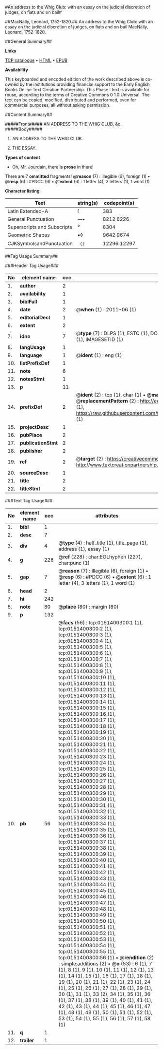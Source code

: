 #An address to the Whig Club: with an essay on the judicial discretion of judges, on fiats and on bail#

##MacNally, Leonard, 1752-1820.##
An address to the Whig Club: with an essay on the judicial discretion of judges, on fiats and on bail
MacNally, Leonard, 1752-1820.

##General Summary##

**Links**

[TCP catalogue](http://www.ota.ox.ac.uk/tcp/)  • 
[HTML](http://tei.it.ox.ac.uk/tcp/Texts-HTML/free/004/004853906.html)  • 
[EPUB](http://tei.it.ox.ac.uk/tcp/Texts-EPUB/free/004/004853906.epub)

**Availability**

This keyboarded and encoded edition of the
	       work described above is co-owned by the institutions
	       providing financial support to the Early English Books
	       Online Text Creation Partnership. This Phase I text is
	       available for reuse, according to the terms of Creative
	       Commons 0 1.0 Universal. The text can be copied,
	       modified, distributed and performed, even for
	       commercial purposes, all without asking permission.


##Content Summary##

#####Front#####
AN ADDRESS TO THE WHIG CLUB, &c.
#####Body#####

1. AN ADDRESS TO THE WHIG CLUB.

1. THE ESSAY.

**Types of content**

  * Oh, Mr. Jourdain, there is **prose** in there!

There are 7 **ommitted** fragments! 
 @__reason__ (7) : illegible (6), foreign (1)  •  @__resp__ (6) : #PDCC (6)  •  @__extent__ (6) : 1 letter (4), 3 letters (1), 1 word (1)

**Character listing**


|Text|string(s)|codepoint(s)|
|---|---|---|
|Latin Extended-A|ſ|383|
|General Punctuation|—•|8212 8226|
|Superscripts             and Subscripts|⁰|8304|
|Geometric Shapes|▪◊|9642 9674|
|CJKSymbolsandPunctuation|〈〉|12296 12297|

##Tag Usage Summary##

###Header Tag Usage###

|No|element name|occ|attributes|
|---|---|---|---|
|1.|__author__|2||
|2.|__availability__|1||
|3.|__biblFull__|1||
|4.|__date__|2| @__when__ (1) : 2011-06 (1)|
|5.|__editorialDecl__|1||
|6.|__extent__|2||
|7.|__idno__|7| @__type__ (7) : DLPS (1), ESTC (1), DOCNO (1), TCP (1), GALEDOCNO (1), CONTENTSET (1), IMAGESETID (1)|
|8.|__langUsage__|1||
|9.|__language__|1| @__ident__ (1) : eng (1)|
|10.|__listPrefixDef__|1||
|11.|__note__|6||
|12.|__notesStmt__|1||
|13.|__p__|11||
|14.|__prefixDef__|2| @__ident__ (2) : tcp (1), char (1)  •  @__matchPattern__ (2) : ([0-9\-]+):([0-9IVX]+) (1), (.+) (1)  •  @__replacementPattern__ (2) : http://eebo.chadwyck.com/downloadtiff?vid=$1&page=$2 (1), https://raw.githubusercontent.com/textcreationpartnership/Texts/master/tcpchars.xml#$1 (1)|
|15.|__projectDesc__|1||
|16.|__pubPlace__|2||
|17.|__publicationStmt__|2||
|18.|__publisher__|2||
|19.|__ref__|2| @__target__ (2) : https://creativecommons.org/publicdomain/zero/1.0/ (1), http://www.textcreationpartnership.org/docs/. (1)|
|20.|__sourceDesc__|1||
|21.|__title__|2||
|22.|__titleStmt__|2||


###Text Tag Usage###

|No|element name|occ|attributes|
|---|---|---|---|
|1.|__bibl__|1||
|2.|__desc__|7||
|3.|__div__|4| @__type__ (4) : half_title (1), title_page (1), address (1), essay (1)|
|4.|__g__|228| @__ref__ (228) : char:EOLhyphen (227), char:punc (1)|
|5.|__gap__|7| @__reason__ (7) : illegible (6), foreign (1)  •  @__resp__ (6) : #PDCC (6)  •  @__extent__ (6) : 1 letter (4), 3 letters (1), 1 word (1)|
|6.|__head__|2||
|7.|__hi__|242||
|8.|__note__|80| @__place__ (80) : margin (80)|
|9.|__p__|132||
|10.|__pb__|56| @__facs__ (56) : tcp:0151400300:1 (1), tcp:0151400300:2 (1), tcp:0151400300:3 (1), tcp:0151400300:4 (1), tcp:0151400300:5 (1), tcp:0151400300:6 (1), tcp:0151400300:7 (1), tcp:0151400300:8 (1), tcp:0151400300:9 (1), tcp:0151400300:10 (1), tcp:0151400300:11 (1), tcp:0151400300:12 (1), tcp:0151400300:13 (1), tcp:0151400300:14 (1), tcp:0151400300:15 (1), tcp:0151400300:16 (1), tcp:0151400300:17 (1), tcp:0151400300:18 (1), tcp:0151400300:19 (1), tcp:0151400300:20 (1), tcp:0151400300:21 (1), tcp:0151400300:22 (1), tcp:0151400300:23 (1), tcp:0151400300:24 (1), tcp:0151400300:25 (1), tcp:0151400300:26 (1), tcp:0151400300:27 (1), tcp:0151400300:28 (1), tcp:0151400300:29 (1), tcp:0151400300:30 (1), tcp:0151400300:31 (1), tcp:0151400300:32 (1), tcp:0151400300:33 (1), tcp:0151400300:34 (1), tcp:0151400300:35 (1), tcp:0151400300:36 (1), tcp:0151400300:37 (1), tcp:0151400300:38 (1), tcp:0151400300:39 (1), tcp:0151400300:40 (1), tcp:0151400300:41 (1), tcp:0151400300:42 (1), tcp:0151400300:43 (1), tcp:0151400300:44 (1), tcp:0151400300:45 (1), tcp:0151400300:46 (1), tcp:0151400300:47 (1), tcp:0151400300:48 (1), tcp:0151400300:49 (1), tcp:0151400300:50 (1), tcp:0151400300:51 (1), tcp:0151400300:52 (1), tcp:0151400300:53 (1), tcp:0151400300:54 (1), tcp:0151400300:55 (1), tcp:0151400300:56 (1)  •  @__rendition__ (2) : simple:additions (2)  •  @__n__ (53) : 6 (1), 7 (1), 8 (1), 9 (1), 10 (1), 11 (1), 12 (1), 13 (1), 14 (1), 15 (1), 16 (1), 17 (1), 18 (1), 19 (1), 20 (1), 21 (1), 22 (1), 23 (1), 24 (1), 25 (1), 26 (1), 27 (1), 28 (1), 29 (1), 30 (1), 31 (1), 33 (2), 34 (1), 35 (1), 36 (1), 37 (1), 38 (1), 39 (1), 40 (1), 41 (1), 42 (1), 43 (1), 44 (1), 45 (1), 46 (1), 47 (1), 48 (1), 49 (1), 50 (1), 51 (1), 52 (1), 53 (1), 54 (1), 55 (1), 56 (1), 57 (1), 58 (1)|
|11.|__q__|1||
|12.|__trailer__|1||
